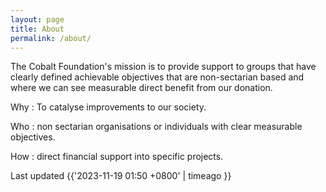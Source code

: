 ```yaml
---
layout: page
title: About
permalink: /about/
---
```

The Cobalt Foundation's mission is to provide support to groups that have clearly defined achievable objectives that are non-sectarian based and where we can see measurable direct benefit from our donation.

Why : To catalyse improvements to our society.

Who : non sectarian organisations or individuals with clear measurable objectives.

How : direct financial support into specific projects.


Last updated {{'2023-11-19 01:50 +0800' | timeago }}